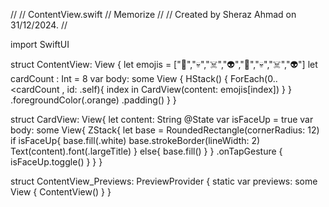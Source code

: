 //
//  ContentView.swift
//  Memorize
//
//  Created by Sheraz Ahmad on 31/12/2024.
//

import SwiftUI

struct ContentView: View {
    let emojis = ["👻","💀","☠️","👽","👻","💀","☠️","👽"]
    let cardCount : Int = 8
    var body: some View {
        HStack() {
            ForEach(0..<cardCount , id: \.self){ index in
                CardView(content: emojis[index])
            }
        }
        .foregroundColor(.orange)
        .padding()
    }
}

struct CardView: View{
    let content: String
    @State var isFaceUp = true
    var body: some View{
        ZStack{
            let base = RoundedRectangle(cornerRadius: 12)
            if isFaceUp{
                    base.fill(.white)
                    base.strokeBorder(lineWidth: 2)
                Text(content).font(.largeTitle)
            }
            else{
                base.fill()
            }
        }
        .onTapGesture {
            isFaceUp.toggle()
        }
    }
}







struct ContentView_Previews: PreviewProvider {
    static var previews: some View {
        ContentView()
    }
}
                
